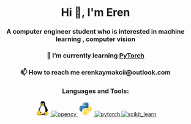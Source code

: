 
<h1 align="center">Hi 👋, I'm Eren</h1>
<h3 align="center">A computer engineer student who is interested in machine learning , computer vision</h3>
<div align="center">
  <h3>🌱 I’m currently learning <a href="https://pytorch.org/"><strong>PyTorch</strong></a></h3>
	<h3>📫 How to reach me <strong>erenkaymakcii@outlook.com</strong> </h3>
 
</div>

<h3 align="center">Languages and Tools:</h3>
<p align="center"> <a href="https://www.linux.org/" target="_blank"> <img src="https://raw.githubusercontent.com/devicons/devicon/master/icons/linux/linux-original.svg" alt="linux" width="40" height="40"/> </a> <a href="https://opencv.org/" target="_blank"> <img src="https://www.vectorlogo.zone/logos/opencv/opencv-icon.svg" alt="opencv" width="40" height="40"/> </a> <a href="https://www.python.org" target="_blank"> <img src="https://raw.githubusercontent.com/devicons/devicon/master/icons/python/python-original.svg" alt="python" width="40" height="40"/> </a> <a href="https://pytorch.org/" target="_blank"> <img src="https://www.vectorlogo.zone/logos/pytorch/pytorch-icon.svg" alt="pytorch" width="40" height="40"/> </a> <a href="https://scikit-learn.org/" target="_blank"> <img src="https://upload.wikimedia.org/wikipedia/commons/0/05/Scikit_learn_logo_small.svg" alt="scikit_learn" width="40" height="40"/> </a> </p>
